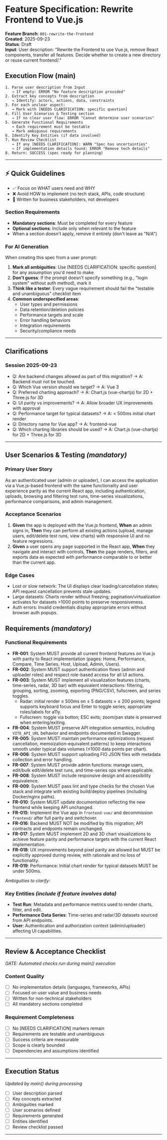 # Feature Specification: Rewrite Frontend to Vue.js

**Feature Branch**: `001-rewrite-the-frontend`  
**Created**: 2025-09-23  
**Status**: Draft  
**Input**: User description: "Rewrite the Frontend to use Vue.js, remove React components, transfer all features. Decide whether to create a new directory or reuse current frontend/."

## Execution Flow (main)
```
1. Parse user description from Input
   → If empty: ERROR "No feature description provided"
2. Extract key concepts from description
   → Identify: actors, actions, data, constraints
3. For each unclear aspect:
   → Mark with [NEEDS CLARIFICATION: specific question]
4. Fill User Scenarios & Testing section
   → If no clear user flow: ERROR "Cannot determine user scenarios"
5. Generate Functional Requirements
   → Each requirement must be testable
   → Mark ambiguous requirements
6. Identify Key Entities (if data involved)
7. Run Review Checklist
   → If any [NEEDS CLARIFICATION]: WARN "Spec has uncertainties"
   → If implementation details found: ERROR "Remove tech details"
8. Return: SUCCESS (spec ready for planning)
```

---

## ⚡ Quick Guidelines
- ✅ Focus on WHAT users need and WHY
- ❌ Avoid HOW to implement (no tech stack, APIs, code structure)
- 👥 Written for business stakeholders, not developers

### Section Requirements
- **Mandatory sections**: Must be completed for every feature
- **Optional sections**: Include only when relevant to the feature
- When a section doesn't apply, remove it entirely (don't leave as "N/A")

### For AI Generation
When creating this spec from a user prompt:
1. **Mark all ambiguities**: Use [NEEDS CLARIFICATION: specific question] for any assumption you'd need to make
2. **Don't guess**: If the prompt doesn't specify something (e.g., "login system" without auth method), mark it
3. **Think like a tester**: Every vague requirement should fail the "testable and unambiguous" checklist item
4. **Common underspecified areas**:
   - User types and permissions
   - Data retention/deletion policies  
   - Performance targets and scale
   - Error handling behaviors
   - Integration requirements
   - Security/compliance needs

---

## Clarifications

### Session 2025-09-23
- Q: Are backend changes allowed as part of this migration? → A: Backend must not be touched.
- Q: Which Vue version should we target? → A: Vue 3
- Q: Preferred charting approach? → A: Chart.js (vue-chartjs) for 2D + Three.js for 3D
- Q: UI parity vs improvements? → A: Allow broader UX improvements with approval
 - Q: Performance target for typical datasets? → A: < 500ms initial chart render
 - Q: Directory name for Vue app? → A: frontend-vue
- Q: Which charting libraries should be used? → A: Chart.js (vue-chartjs) for 2D + Three.js for 3D

---

## User Scenarios & Testing *(mandatory)*

### Primary User Story
As an authenticated user (admin or uploader), I can access the application via a Vue.js-based frontend with the same functionality and user experience parity as the current React app, including authentication, uploads, browsing and filtering test runs, time-series visualizations, performance comparisons, and admin management.

### Acceptance Scenarios
1. **Given** the app is deployed with the Vue.js frontend, **When** an admin signs in, **Then** they can perform all existing actions (upload, manage users, edit/delete test runs, view charts) with responsive UI and no feature regressions.
2. **Given** a user opens any page supported in the React app, **When** they navigate and interact with controls, **Then** the page renders, filters, and exports data as expected with performance comparable to or better than the current app.

### Edge Cases
- Lost or slow network: The UI displays clear loading/cancellation states; API request cancellation prevents stale updates.
- Large datasets: Charts render without freezing; pagination/virtualization activates for datasets >1000 points to preserve responsiveness.
- Auth errors: Invalid credentials display appropriate errors without browser auth popups.

## Requirements *(mandatory)*

### Functional Requirements
- **FR-001**: System MUST provide all current frontend features on Vue.js with parity to React implementation (pages: Home, Performance, Compare, Time Series, Host, Upload, Admin, Users).
- **FR-002**: System MUST support authentication flows (admin and uploader roles) and respect role-based access for all UI actions.
- **FR-003**: System MUST implement all visualization features (charts, time-series, radar, 3D bar) with equivalent interactions: filtering, grouping, sorting, zooming, exporting (PNG/CSV), fullscreen, and series toggles.
  - Radar: initial render ≤ 500ms on ≤ 5 datasets × ≤ 200 points; legend supports keyboard focus and Enter to toggle series; appropriate roles/labels for a11y.
  - Fullscreen: toggle via button; ESC exits; zoom/pan state is preserved when entering/exiting.
- **FR-004**: System MUST preserve API integration semantics, including `VITE_API_URL` behavior and endpoints documented in Swagger.
- **FR-005**: System MUST maintain performance optimizations (request cancellation, memoization-equivalent patterns) to keep interactions smooth under typical data volumes (≤1000 data points per chart).
- **FR-006**: System MUST support uploading FIO JSON files with metadata collection and error handling.
- **FR-007**: System MUST provide admin functions: manage users, edit/bulk edit/delete test runs, and time-series ops where applicable.
- **FR-008**: System MUST include responsive design and accessibility equivalence.
- **FR-009**: System MUST pass lint and type checks for the chosen Vue stack and integrate with existing build/deploy pipelines (including Docker/nginx paths).
- **FR-010**: System MUST update documentation reflecting the new frontend while keeping API unchanged.
- **FR-015**: Implement the Vue app in `frontend-vue/` and decommission `frontend/` after full parity and switchover.
- **FR-016**: Backend MUST NOT be modified by this migration; API contracts and endpoints remain unchanged.
- **FR-017**: System MUST implement 2D and 3D chart visualizations to achieve feature parity and performance targets with the current React implementation.
- **FR-018**: UX improvements beyond pixel parity are allowed but MUST be explicitly approved during review, with rationale and no loss of functionality.
 - **FR-019**: Performance: Initial chart render for typical datasets MUST be under 500ms.

*Ambiguities to clarify:*
<!-- None currently; tech constraints are documented as stakeholder-approved requirements (see FR-015, FR-017). -->

### Key Entities *(include if feature involves data)*
- **Test Run**: Metadata and performance metrics used to render charts, filter, and edit.
- **Performance Data Series**: Time-series and radar/3D datasets sourced from API endpoints.
- **User**: Authentication and authorization context (admin/uploader) affecting UI capabilities.

---

## Review & Acceptance Checklist
*GATE: Automated checks run during main() execution*

### Content Quality
- [ ] No implementation details (languages, frameworks, APIs)
- [ ] Focused on user value and business needs
- [ ] Written for non-technical stakeholders
- [ ] All mandatory sections completed

### Requirement Completeness
- [ ] No [NEEDS CLARIFICATION] markers remain
- [ ] Requirements are testable and unambiguous  
- [ ] Success criteria are measurable
- [ ] Scope is clearly bounded
- [ ] Dependencies and assumptions identified

---

## Execution Status
*Updated by main() during processing*

- [ ] User description parsed
- [ ] Key concepts extracted
- [ ] Ambiguities marked
- [ ] User scenarios defined
- [ ] Requirements generated
- [ ] Entities identified
- [ ] Review checklist passed

---
